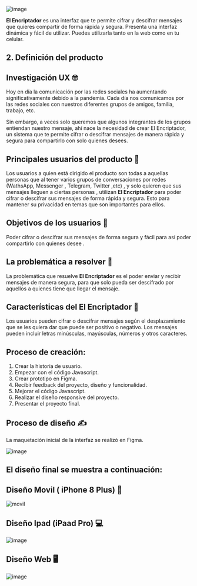 ![image](https://user-images.githubusercontent.com/87873460/138712887-f21950e0-ccc2-4690-907d-d2e59252e1e2.png)

**El Encriptador** es una interfaz que te permite cifrar y descifrar mensajes que quieres compartir de forma rápida y segura. Presenta una interfaz dinámica y fácil de utilizar. Puedes utilizarla tanto en la web como en tu celular.

## 2. Definición del producto
## Investigación UX 🤓
Hoy en día la comunicación por las redes sociales ha aumentando significativamente debido a la pandemia. Cada día nos comunicamos por las redes sociales con nuestros diferentes grupos de amigos, familia, trabajo, etc. 

Sin embargo, a veces solo queremos que algunos integrantes de los grupos entiendan nuestro mensaje, ahí nace la necesidad de crear El Encriptador, un sistema que te permite cifrar o descifrar mensajes de manera rápida y segura para compartirlo con solo quienes desees.

## Principales usuarios del producto 🤳
Los usuarios a quien está dirigido el producto son todas a aquellas personas que al tener varios grupos de conversaciones por redes (WathsApp, Messenger , Telegram, Twitter ,etc) , y solo quieren que sus  mensajes lleguen a ciertas personas , utilizan **El Encriptador** para poder cifrar o descifrar sus mensajes de forma rápida y segura. Esto para mantener su privacidad en temas que son importantes para ellos.

## Objetivos de los usuarios 🎯
Poder cifrar o descifrar sus mensajes de forma segura y fácil para así poder compartirlo con quienes desee .

## La problemática a resolver 🤔
La problemática que resuelve **El Encriptador** es el poder enviar y recibir mensajes de manera segura, para que solo pueda ser descifrado por aquellos a quienes tiene que llegar el mensaje.

## Características del **El Encriptador** 🤫
Los usuarios pueden cifrar o descifrar mensajes según el desplazamiento que se les quiera dar que puede ser positivo o negativo. Los mensajes pueden incluir letras minúsculas, mayúsculas, números y otros caracteres. 

## Proceso de creación:
1. Crear la historia de usuario.
2. Empezar con el código Javascript.
3. Crear prototipo en Figma.
4. Recibir feedback del proyecto, diseño y funcionalidad.
5. Mejorar el código Javascript.
6. Realizar el diseño responsive del proyecto.
7. Presentar el proyecto final.

## Proceso de diseño ✍
La maquetación inicial de la interfaz se realizó en Figma.

![image](https://user-images.githubusercontent.com/87873460/138711320-18a0ae72-71eb-4a1c-9c89-11147ccd4e25.png)

## El diseño final se muestra a continuación:
## Diseño Movil ( iPhone 8 Plus) 📱
![movil](https://user-images.githubusercontent.com/87873460/138707374-638d0c76-6321-4f22-ac4a-ea2519223a3f.png)
## Diseño Ipad (iPaad Pro) 💻
![image](https://user-images.githubusercontent.com/87873460/138707578-c143c3ae-65d4-40f7-95a7-51eb4abdfe7c.png)
## Diseño Web 🖥
![image](https://user-images.githubusercontent.com/87873460/138707923-2b69974c-0d2c-494f-bfc2-86c0f364f524.png)








